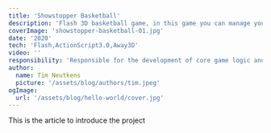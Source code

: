 ```yaml
---
title: 'Showstopper Basketball'
description: 'Flash 3D basketball game, in this game you can manage your team, upgrade your players, and dunk on your opponents all from Facebook.'
coverImage: 'showstopper-basketball-01.jpg'
date: '2020'
tech: 'Flash,ActionScript3.0,Away3D'
video: ''
responsibility: 'Responsible for the development of core game logic and UI animation effects of the game.'
author:
  name: Tim Neutkens
  picture: '/assets/blog/authors/tim.jpeg'
ogImage:
  url: '/assets/blog/hello-world/cover.jpg'
---
```


This is the article to introduce the project
